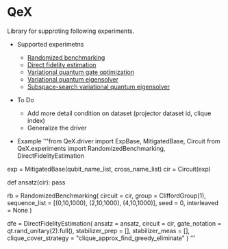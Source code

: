 # QeX

Library for supproting following experiments.

- Supported experimetns
  - [Randomized benchmarking](https://arxiv.org/abs/0707.0963)
  - [Direct fidelity estimation](https://arxiv.org/abs/1104.4695)
  - [Variational quantum gate optimization](https://arxiv.org/abs/1810.12745)
  - [Variational quantum eigensolver](https://arxiv.org/abs/1304.3061)
  - [Subspace-search variational quantum eigensolver](https://arxiv.org/abs/1810.09434)

- To Do
  - Add more detail condition on dataset (projector dataset id, clique index)
  - Generalize the driver

- Example
'''from QeX.driver import ExpBase, MitigatedBase, Circuit
from QeX.experiments import RandomizedBenchmarking, DirectFidelityEstimation

exp = MitigatedBase(qubit_name_list, cross_name_list)
cir = Circuit(exp)

def ansatz(cir):
    pass

rb = RandomizedBenchmarking(
  circuit       = cir,
  group         = CliffordGroup(1),
  sequence_list = [(0,10,1000), (2,10,1000), (4,10,1000)],
  seed          = 0,
  interleaved   = None
)

dfe = DirectFidelityEstimation(
    ansatz                = ansatz,
    circuit               = cir,
    gate_notation         = qt.rand_unitary(2).full(),
    stabilizer_prep       = [],
    stabilizer_meas       = [],
    clique_cover_strategy = "clique_approx_find_greedy_eliminate"
)
  '''

